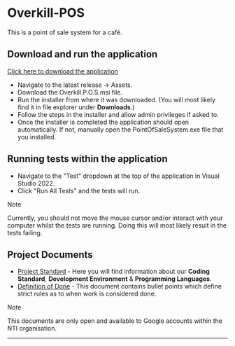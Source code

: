 # Overkill-POS
This is a point of sale system for a café.

## Download and run the application 
[Click here to download the application](https://github.com/NTIG-Uppsala/Overkill-P.O.S/releases)
- Navigate to the latest release -> Assets.
- Download the Overkill.P.O.S.msi file.
- Run the installer from where it was downloaded. (You will most likely find it in file explorer under **Downloads**.)
- Follow the steps in the installer and allow admin privileges if asked to.
- Once the installer is completed the application should open automatically. If not, manually open the PointOfSaleSystem.exe file that you installed. 

## Running tests within the application
- Navigate to the "Test" dropdown at the top of the application in Visual Studio 2022. 
- Click "Run All Tests" and the tests will run.
> [!NOTE]
> Currently, you should not move the mouse cursor and/or interact with your computer whilst the tests are running. Doing this will most likely result in the tests failing.

## Project Documents
- [Project Standard](https://docs.google.com/document/d/1TSBTCjNt4apxRL1XUB2Jd_Wx9bb2XyXp5NbJMQZxtUU/edit?usp=sharing) - Here you will find information about our **Coding Standard**, **Development Environment** & **Programming Languages**.
- [Definition of Done](https://docs.google.com/document/d/1lEjrBv54uKeUpKLJdkcePodEgcZgSWZx4cYBtmoYFfY/edit?usp=sharing) - This document contains bullet points which define strict rules as to when work is considered done.
> [!NOTE]
> This documents are only open and available to Google accounts within the NTI organisation.
---
